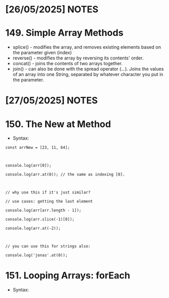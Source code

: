 
# [26/05/2025] NOTES

# 149. Simple Array Methods

- splice() - modifies the array, and removes existing elements based on the parameter given (index)
- reverse() - modifies the array by reversing its contents' order. 
- concat() - joins the contents of two arrays together.
- join() - can also be done with the spread operator (...). Joins the values of an array into one String, separated by whatever character you put in the parameter.

# [27/05/2025] NOTES

# 150. The New at Method

- Syntax: 
```
const arrNew = [23, 11, 64];

  

console.log(arr[0]);

console.log(arr.at(0)); // the same as indexing [0].

  

// why use this if it's just similar?

// use cases: getting the last element

console.log(arr[arr.length - 1]);

console.log(arr.slice(-1)[0]);

console.log(arr.at(-2));

  

// you can use this for strings also:

console.log('jonas'.at(0));
```

# 151. Looping Arrays: forEach

- Syntax: